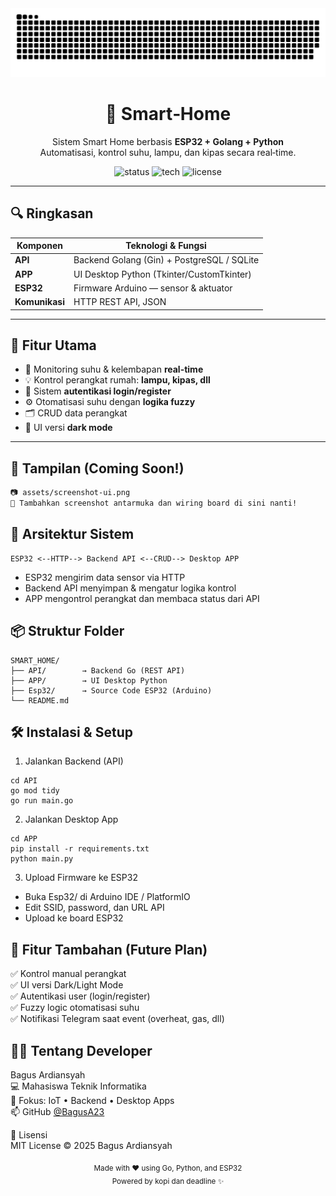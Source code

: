 
<div align="center">
  <img src="https://raw.githubusercontent.com/platane/platane/output/github-contribution-grid-snake-dark.svg" alt="Snake animation" />
</div>

<h1 align="center">🏡 Smart‑Home</h1>

<p align="center">
  Sistem Smart Home berbasis <strong>ESP32 + Golang + Python</strong><br>
  Automatisasi, kontrol suhu, lampu, dan kipas secara real‑time.
</p>

<p align="center">
  <img src="https://img.shields.io/badge/status-development-yellow" alt="status">
  <img src="https://img.shields.io/badge/made%20with-Go%20%7C%20Python%20%7C%20ESP32-blue" alt="tech">
  <img src="https://img.shields.io/github/license/BagusA23/Smart-home" alt="license">
</p>

---

## 🔍 Ringkasan

| Komponen     | Teknologi & Fungsi                          |
|--------------|----------------------------------------------|
| **API**      | Backend Golang (Gin) + PostgreSQL / SQLite   |
| **APP**      | UI Desktop Python (Tkinter/CustomTkinter)    |
| **ESP32**    | Firmware Arduino — sensor & aktuator         |
| **Komunikasi** | HTTP REST API, JSON                         |

---

## 🚀 Fitur Utama

- 📡 Monitoring suhu & kelembapan **real-time**
- 💡 Kontrol perangkat rumah: **lampu, kipas, dll**
- 🔐 Sistem **autentikasi login/register**
- ⚙️ Otomatisasi suhu dengan **logika fuzzy** 
- 🗂️ CRUD data perangkat
- 🌙 UI versi **dark mode**

---

## 📸 Tampilan (Coming Soon!)

```markdown
📷 assets/screenshot-ui.png
🧠 Tambahkan screenshot antarmuka dan wiring board di sini nanti!
```

## 🧩 Arsitektur Sistem  
```
ESP32 <--HTTP--> Backend API <--CRUD--> Desktop APP
```
 - ESP32 mengirim data sensor via HTTP  
 - Backend API menyimpan & mengatur logika kontrol  
 - APP mengontrol perangkat dan membaca status dari API

## 📦 Struktur Folder
```
SMART_HOME/
├── API/        → Backend Go (REST API)
├── APP/        → UI Desktop Python
├── Esp32/      → Source Code ESP32 (Arduino)
└── README.md
```


## 🛠️ Instalasi & Setup  
1. Jalankan Backend (API)
```
cd API  
go mod tidy  
go run main.go  
```
2. Jalankan Desktop App  
```
cd APP  
pip install -r requirements.txt  
python main.py  
```
3. Upload Firmware ke ESP32  
- Buka Esp32/ di Arduino IDE / PlatformIO  
- Edit SSID, password, dan URL API  
- Upload ke board ESP32  

## 🧠 Fitur Tambahan (Future Plan)  
✅ Kontrol manual perangkat  
✅ UI versi Dark/Light Mode  
✅ Autentikasi user (login/register)  
✅ Fuzzy logic otomatisasi suhu  
✅ Notifikasi Telegram saat event (overheat, gas, dll)  

## 👨‍💻 Tentang Developer  
Bagus Ardiansyah  
💻 Mahasiswa Teknik Informatika  
📍 Fokus: IoT • Backend • Desktop Apps  
📫 GitHub [@BagusA23](https://github.com/BagusA23)  

📄 Lisensi  
MIT License © 2025 Bagus Ardiansyah  

<p align="center"> <sub>Made with ❤️ using Go, Python, and ESP32</sub><br> <sub>Powered by kopi dan deadline ✨</sub> </p> 
